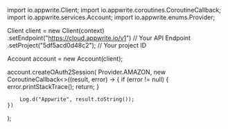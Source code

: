 import io.appwrite.Client;
import io.appwrite.coroutines.CoroutineCallback;
import io.appwrite.services.Account;
import io.appwrite.enums.Provider;

Client client = new Client(context)
    .setEndpoint("https://cloud.appwrite.io/v1") // Your API Endpoint
    .setProject("5df5acd0d48c2"); // Your project ID

Account account = new Account(client);

account.createOAuth2Session(
    Provider.AMAZON,
    new CoroutineCallback<>((result, error) -> {
        if (error != null) {
            error.printStackTrace();
            return;
        }

        Log.d("Appwrite", result.toString());
    })
);
